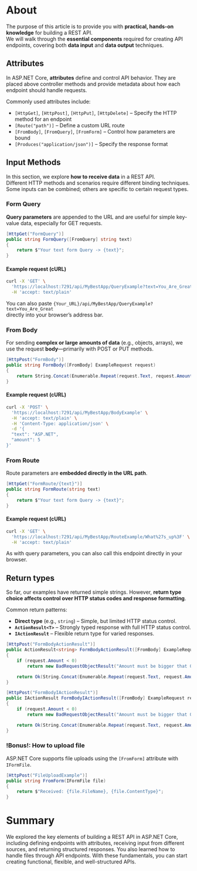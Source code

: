 # About
The purpose of this article is to provide you with **practical, hands-on knowledge** for building a REST API.  
We will walk through the **essential components** required for creating API endpoints, covering both **data input** and **data output** techniques.
## Attributes
In ASP.NET Core, **attributes** define and control API behavior. They are placed above controller methods and provide metadata about how each endpoint should handle requests.

Commonly used attributes include:
- `[HttpGet]`, `[HttpPost]`, `[HttpPut]`, `[HttpDelete]` – Specify the HTTP method for an endpoint
- `[Route("path")]` – Define a custom URL route
- `[FromBody]`, `[FromQuery]`, `[FromForm]` – Control how parameters are bound
- `[Produces("application/json")]` – Specify the response format
## Input Methods
In this section, we explore **how to receive data** in a REST API.  
Different HTTP methods and scenarios require different binding techniques.  
Some inputs can be combined; others are specific to certain request types.
### Form Query
**Query parameters** are appended to the URL and are useful for simple key-value data, especially for GET requests.

``` c#
[HttpGet("FormQuery")]
public string FormQuery([FromQuery] string text)
{
	return $"Your text form Query -> {text}";
}
```
#### Example request (cURL)
``` bash
curl -X 'GET' \
  'https://localhost:7291/api/MyBestApp/QueryExample?text=You_Are_Great' \
  -H 'accept: text/plain'
```
You can also paste  `{Your_URL}/api/MyBestApp/QueryExample?text=You_Are_Great`  
directly into your browser’s address bar.
### From Body
For sending **complex or large amounts of data** (e.g., objects, arrays), we use the request **body**—primarily with POST or PUT methods.
``` c#
[HttpPost("FormBody")]
public string FormBody([FromBody] ExampleRequest request)
{
	return String.Concat(Enumerable.Repeat(request.Text, request.Amount));
}
```
#### Example request (cURL)
```bash
curl -X 'POST' \
  'https://localhost:7291/api/MyBestApp/BodyExample' \
  -H 'accept: text/plain' \
  -H 'Content-Type: application/json' \
  -d '{
  "text": "ASP.NET",
  "amount": 5
}'
```
### From Route
Route parameters are **embedded directly in the URL path**.
``` c#
[HttpGet("FormRoute/{text}")]
public string FormRoute(string text)
{
	return $"Your text form Query -> {text}";
}
```
#### Example request (cURL)
```bash
curl -X 'GET' \
  'https://localhost:7291/api/MyBestApp/RouteExample/What%27s_up%3F' \
  -H 'accept: text/plain'
```
As with query parameters, you can also call this endpoint directly in your browser.
## Return types
So far, our examples have returned simple strings. However, **return type choice affects control over HTTP status codes and response formatting**.

Common return patterns:
- **Direct type** (e.g., `string`) – Simple, but limited HTTP status control.
- **`ActionResult<T>`** – Strongly typed response with full HTTP status control.    
- **`IActionResult`** – Flexible return type for varied responses.

``` c#
[HttpPost("FormBodyActionResult")]
public ActionResult<string> FormBodyActionResult([FromBody] ExampleRequest request)
{
	if (request.Amount < 0)
		return new BadRequestObjectResult("Amount must be bigger that 0");

	return Ok(String.Concat(Enumerable.Repeat(request.Text, request.Amount)));
}

[HttpPost("FormBodyIActionResult")]
public IActionResult FormBodyIActionResult([FromBody] ExampleRequest request)
{
	if (request.Amount < 0)
		return new BadRequestObjectResult("Amount must be bigger that 0");

	return Ok(String.Concat(Enumerable.Repeat(request.Text, request.Amount)));
}
```

### !Bonus!: How to upload file
ASP.NET Core supports file uploads using the `[FromForm]` attribute with `IFormFile`.
``` c#
[HttpPost("FileUploadExample")]
public string FromForm(IFormFile file)
{
	return $"Received: {file.FileName}, {file.ContentType}";
}
```
# Summary
We explored the key elements of building a REST API in ASP.NET Core, including defining endpoints with attributes, receiving input from different sources, and returning structured responses. You also learned how to handle files through API endpoints. With these fundamentals, you can start creating functional, flexible, and well-structured APIs.